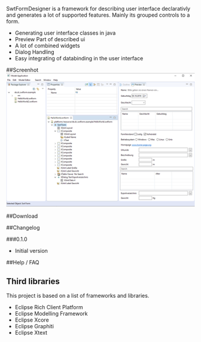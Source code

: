 SwtFormDesigner is a framework for describing user interface declarativly and generates a lot of supported features. Mainly its grouped controls to a form. 
* Generating user interface classes in java
* Preview Part of described ui
* A lot of combined widgets
* Dialog Handling
* Easy integrating of databinding in the user interface

##Screenhot
![SwtFormDesigner screenshot](https://github.com/chqu1012/de.dc.swtform.designer/blob/master/readme/images/application-v0.1.0.PNG "SwtFormDesigner")

##Download


##Changelog

###0.1.0
* Initial version

##Help / FAQ

## Third libraries
This project is based on a list of frameworks and libraries.
* Eclipse Rich Client Platform
* Eclipse Modelling Framework
* Eclipse Xcore
* Eclipse Graphiti
* Eclipse Xtext
    
